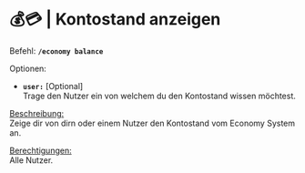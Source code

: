 # 💰💳 | Kontostand anzeigen

Befehl: **`/economy balance`**

Optionen:
- **`user:`** [Optional]  
  Trage den Nutzer ein von welchem du den Kontostand wissen möchtest.

<u>Beschreibung:</u>  
 Zeige dir von dirn oder einem Nutzer den Kontostand vom Economy System an.

<u>Berechtigungen:</u>  
Alle Nutzer.